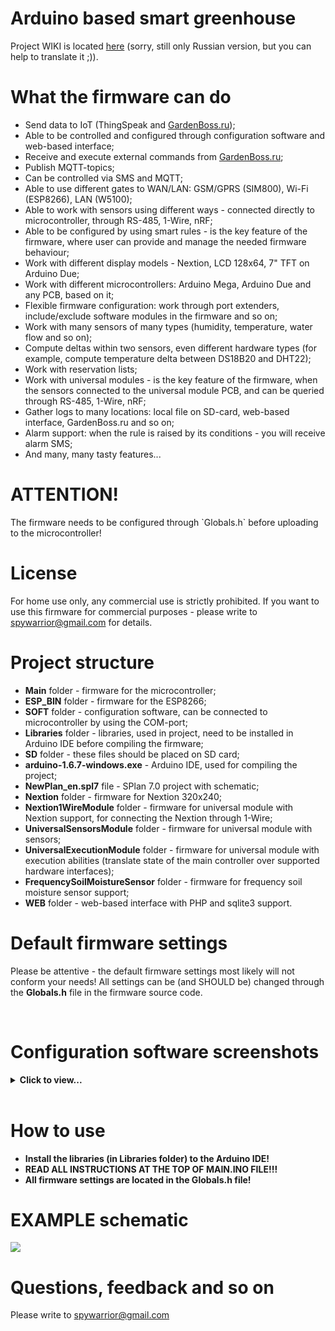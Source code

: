 <h1>Arduino based smart greenhouse</h1>
<p>
Project WIKI is located <a href="https://github.com/Porokhnya/GreenhouseProject/wiki">here</a> (sorry, still only Russian version, but you can help to translate it ;)).

<h1>What the firmware can do</h1>
<p>
 <ul>
  <li>Send data to IoT (ThingSpeak and <a href="http://gardenboss.ru" target="_blank">GardenBoss.ru</a>);</li>
  <li>Able to be controlled and configured through configuration software and web-based interface;</li>
  <li>Receive and execute external commands from <a href="http://gardenboss.ru" target="_blank">GardenBoss.ru</a>;</li>
  <li>Publish MQTT-topics;</li>
  <li>Can be controlled via SMS and MQTT;</li>
  <li>Able to use different gates to WAN/LAN: GSM/GPRS (SIM800), Wi-Fi (ESP8266), LAN (W5100);</li>
  <li>Able to work with sensors using different ways - connected directly to microcontroller, through RS-485, 1-Wire, nRF;</li>
  <li>Able to be configured by using smart rules - is the key feature of the firmware, where user can provide and manage the needed firmware behaviour;</li>
  <li>Work with different display models - Nextion, LCD 128x64, 7" TFT on Arduino Due;</li>
  <li>Work with different microcontrollers: Arduino Mega, Arduino Due and any PCB, based on it;</li>
  <li>Flexible firmware configuration: work through port extenders, include/exclude software modules in the firmware and so on;</li>
  <li>Work with many sensors of many types (humidity, temperature, water flow and so on);</li>
  <li>Compute deltas within two sensors, even different hardware types (for example, compute temperature delta between DS18B20 and DHT22);</li>
  <li>Work with reservation lists;</li>
  <li>Work with universal modules - is the key feature of the firmware, when the sensors connected to the universal module PCB, and can be queried through RS-485, 1-Wire, nRF;</li>
  <li>Gather logs to many locations: local file on SD-card, web-based interface, GardenBoss.ru and so on;</li>
  <li>Alarm support: when the rule is raised by its conditions - you will receive alarm SMS;</li>
  <li>And many, many tasty features...</li>
 </ul>
 
<h1>ATTENTION!</h1>
The firmware needs to be configured through `Globals.h` before uploading to the microcontroller! 
<p>
<h1>License</h1>

For home use only, any commercial use is strictly prohibited. If you want to use this firmware for commercial purposes - please write to <a href="mailto:spywarrior@gmail.com">spywarrior@gmail.com</a> for details.

<h1>Project structure</h1>
<ul>
<li><b>Main</b> folder - firmware for the microcontroller;</li>
<li><b>ESP_BIN</b> folder - firmware for the ESP8266;</li>
<li><b>SOFT</b> folder - configuration software, can be connected to microcontroller by using the COM-port;</li>
<li><b>Libraries</b> folder - libraries, used in project, need to be installed in Arduino IDE before compiling the firmware;</li>
<li><b>SD</b> folder - these files should be placed on SD card;</li>
<li><b>arduino-1.6.7-windows.exe</b> - Arduino IDE, used for compiling the project;</li>
<li><b>NewPlan_en.spl7</b> file - SPlan 7.0 project with schematic;</li>
<li><b>Nextion</b> folder - firmware for Nextion 320x240;</li>
<li><b>Nextion1WireModule</b> folder - firmware for universal module with Nextion support, for connecting the Nextion through 1-Wire;</li>
<li><b>UniversalSensorsModule</b> folder - firmware for universal module with sensors;</li>
<li><b>UniversalExecutionModule</b> folder - firmware for universal module with execution abilities (translate state of the main controller over supported hardware interfaces);</li>
<li><b>FrequencySoilMoistureSensor</b> folder - firmware for frequency soil moisture sensor support;</li>
<li><b>WEB</b> folder - web-based interface with PHP and sqlite3 support.</li>
</ul>

<h1>Default firmware settings</h1>

Please be attentive - the default firmware settings most likely will not conform your needs! All settings can be (and SHOULD be) changed through the <b>Globals.h</b> file in the firmware source code.

<br/>
<h1>Configuration software screenshots</h1>

<details> 
<summary><b>Click to view...</b><br/><br/></summary>
  
<img src="screen1_en.png" hspace='10'/>
<img src="screen2_en.png" hspace='10'/>
<img src="screen3_en.png" hspace='10'/>
<img src="screen4_en.png" hspace='10'/>
<img src="screen5_en.png" hspace='10'/>
<img src="screen6_en.png" hspace='10'/>
<img src="screen7_en.png" hspace='10'/>
<img src="screen8_en.png" hspace='10'/>
<img src="screen9_en.png" hspace='10'/>


</details>

<p>
<h1>How to use</h1>
<ul>
<li><b>Install the libraries (in Libraries folder) to the Arduino IDE!</b></li>
<li><b>READ ALL INSTRUCTIONS AT THE TOP OF MAIN.INO FILE!!!</b></li>
<li><b>All firmware settings are located in the Globals.h file!</b></li>
</ul>
<p>


<h1>EXAMPLE schematic</h1>
<img src="plan_en.png"/>

<h1>Questions, feedback and so on</h1>

Please write to <a href="mailto:spywarrior@gmail.com">spywarrior@gmail.com</a>
